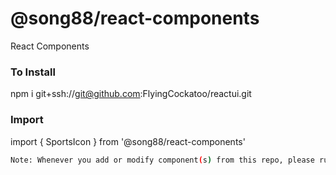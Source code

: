 # @song88/react-components
React Components

### To Install
npm i git+ssh://git@github.com:FlyingCockatoo/reactui.git

### Import
import { SportsIcon } from '@song88/react-components'

``` bash
Note: Whenever you add or modify component(s) from this repo, please run npm i or install this dependecy again.
```